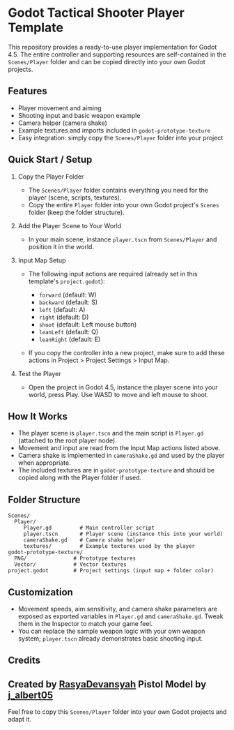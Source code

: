 # Godot Tactical Shooter Player Template


This repository provides a ready-to-use player implementation for Godot 4.5. The entire controller and supporting resources are self-contained in the `Scenes/Player` folder and can be copied directly into your own Godot projects.

## Features

- Player movement and aiming
- Shooting input and basic weapon example
- Camera helper (camera shake)
- Example textures and imports included in `godot-prototype-texture`
- Easy integration: simply copy the `Scenes/Player` folder into your project

## Quick Start / Setup

1. Copy the Player Folder

	- The `Scenes/Player` folder contains everything you need for the player (scene, scripts, textures).
	- Copy the entire `Player` folder into your own Godot project's `Scenes` folder (keep the folder structure).


2. Add the Player Scene to Your World

	- In your main scene, instance `player.tscn` from `Scenes/Player` and position it in the world.

3. Input Map Setup

	- The following input actions are required (already set in this template's `project.godot`):
	  - `forward` (default: W)
	  - `backward` (default: S)
	  - `left` (default: A)
	  - `right` (default: D)
	  - `shoot` (default: Left mouse button)
	  - `leanLeft` (default: Q)
	  - `leanRight` (default: E)

	- If you copy the controller into a new project, make sure to add these actions in Project > Project Settings > Input Map.

4. Test the Player

	- Open the project in Godot 4.5, instance the player scene into your world, press Play. Use WASD to move and left mouse to shoot.

## How It Works

- The player scene is `player.tscn` and the main script is `Player.gd` (attached to the root player node).
- Movement and input are read from the Input Map actions listed above.
- Camera shake is implemented in `cameraShake.gd` and used by the player when appropriate.
- The included textures are in `godot-prototype-texture` and should be copied along with the Player folder if used.

## Folder Structure

```
Scenes/
  Player/
	 Player.gd         # Main controller script
	 player.tscn       # Player scene (instance this into your world)
	 cameraShake.gd    # Camera shake helper
	 textures/         # Example textures used by the player
godot-prototype-texture/
  PNG/               # Prototype textures
  Vector/            # Vector textures
project.godot        # Project settings (input map + folder color)
```

## Customization

- Movement speeds, aim sensitivity, and camera shake parameters are exposed as exported variables in `Player.gd` and `cameraShake.gd`. Tweak them in the Inspector to match your game feel.
- You can replace the sample weapon logic with your own weapon system; `player.tscn` already demonstrates basic shooting input.

## Credits

Created by [RasyaDevansyah](https://github.com/RasyaDevansyah)
Pistol Model by [j_albert05](https://www.instagram.com/j_albert05)
---

Feel free to copy this `Scenes/Player` folder into your own Godot projects and adapt it.
